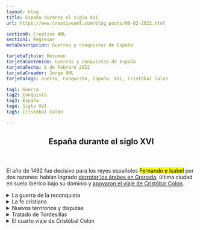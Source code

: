 ```yaml
---
layout: blog
title: España durante el siglo XVI
url: https://www.creativeaml.com/blog_posts/08-02-2022.html

section0: Creative AML
section1: Regresar
metaDescripcion: Guerras y conquistas de España

tarjetaTitulo: Resumen
tarjetaContenido: Guerras y conquistas de España
tarjetaFecha: 8 de Febrero 2022
tarjetaCreador: Jorge AML
tarjetaTags: Guerra, Conquista, España, XVI, Cristóbal Colón

tag1: Guerra
tag2: Conquista
tag3: España
tag4: Siglo XVI
tag5: Cristóbal Colón

---
```

<article>
	<header><h1>España durante el siglo XVI</h1></header>
	<section class="intro">
	<p>El año de 1492 fue decisivo para los reyes españoles <mark>Fernando e Isabel</mark> por dos razones: habían logrado <u>derrotar los 	árabes en Granada</u>, última ciudad en suelo ibérico bajo su dominio y <u>apoyaron el viaje de Cristóbal Colón</u>.</p>
	</section>
	<section class="details-1">
	<details>
	<summary>La guerra de la reconquista</summary>
	<p>Una guerra que había durado siete siglos; <mark>Cruzada lanzada por los cristianos en la península Ibérica para expulsar a los musulmanes. Terminó con la toma de Granada en 1492, poco después el nuevo Mundo ofreció un relevo</mark>. La presencia de los árabes en <u>territorio español, Sicilia y parte de Italia</u> había dejado huellas en la sociedad Europea. Una serie de conocimientos filosóficos, <u>cartográficos, médicos. agrícolas y en la cultura en general habían enriquecido a ciertos sectores sociales europeos eruditos</u>. A través de las traducciones de los árabes se conocían las obras <mark>clásicas de Aristteles, euclides y Ptolomeo</mark>.</p>
	</details>
	</section>
	<section class="details-2">
	<details>
	<summary>La fe cristiana</summary>
	<p>En la mentalidad española del siglo XVI estaban vivos los <u>ideales de caballería</u>, por ello la <mark>participación en guerras que les significarían riquezas y gloria</mark>. Esa mentalidad se completaba con la <u>obligación moral</u> de todo español de <u>defender y difundir la fe cristiana</u>.</p>
	<p>Durante la reconquista, esos ideales se ajustaron a su lucha contra <mark>los musulmanes; eran infieles</mark> a quienes debían expulsar de su suelo. <mark>El éxito de la reconquista</mark> permitió que los <u>reyes católicos</u> finalmente decidieran <mark>apoyar</mark> el proyecto de Cristóbal Colón.</p>
	</details>
	<details>
	<summary>Nuevos territorios y disputas</summary>
	<p>La noticia del viaje de Cristóbal Colón siguiendo una <u>ruta al occidente a partir de las islas Canarias</u>, de su arribo a tierras hasta entonces no conocidas, pobladas y con riquezas <mark>potencialmente explotables para España</mark> provocó diversas reacciones en el resto de Europa.</p>
	<p><mark>Portugal alegó derechos exclusivos de navegación  en el Atlántico</mark>. Inglaterra envió rápidamente expediciones de exploración y comercio.</p>
	<p>Ante el surgimiento de disputas sobre los nuevos territorios, <mark>el Papa Alejandro VI emite en 1943 una Bula</mark> por medio de la cual, se <u>confirmaban los derechos de navegación</u> y descubrimientos para España y Portugal estableciendo una <mark>línea imaginaria</mark> de separación de <u>100 leguas al oeste y sur a partir de las islas Azores, Canariasy Cabo Verde en el Atlántico</u>.</p>
	<p>Este convenio <mark>no fue satisfactorio</mark> para ambos, por lo que <mark>prosiguen las negociaciones</mark> hasta la firma del Tratado de <mark>Tordesilla al año siguiente</mark>, por lo que se <u>corre la división estableciendo una línea de meridiano a 370 leguas de las islas de Cabo Verde</u>.</p>
	<p>Como resultado de esta demarcación, el futuro descubrimiento, conquista y colonización de <mark>Brasil</mark> quedó bajo la órbita de <mark>Portugal</mark>.</p>
	</details>
	<details>
	<summary>Tratado de Tordesillas</summary>
	<p>Fijó la <mark>línea de demarcación de polo a polo</mark> entre las tierras sometidas a Portugal y las conquistadas por España. Acuerdo que <mark>excluyó</mark> de los desubrimientos a Francia e Inglaterra.</p>
	</details>
	<details>
	<summary>El cuarto viaje de Cristóbal Colón</summary>
	<p>De los viajes de Colón, el cuarto es el que más significado tiene para Centroamérica. Al llegar a Santo Domingo se dirigiṕ a Cuba y desde allí siguió navegando hacia el suroeste</p>
	<p>Avistó tierra de la Guanajo, una de las islas de la Bahía en la costa Norte de Honduras. Navegando hacie el oeste se encontró con una canoa grande y bien construida, con un toldo en medio en el que se transportaban mercancías interesantes y desconocidas: textiles de algodón, granos de cacao, obsidiana, etc.</p>
	<p>Colón se había encontrado con navegantes mayas en la ruta de comercio que bordeaba la península de Yucatán. Siguió navegando hacia el oeste con mal tiempo hasta que dobló lo que él llamó el Cabo de Gracias a Dios.</p>
	<p>Entonces se dirigió al sur explorando las costas de lo que actualmente son Nicaragua, Costa Rica y Panamá. Cerca de donde hoy se enuentra el canal de Panamá encontró oro de aluvión, cultivos y pobladores que no se mostraron amistosos: a este lugar le llamó Veragua. De aquí, Colón regresó. Por no haber encontrado un paso que los llevara a Asia, este viaje fue un fracaso.</p>
	</details>
	</section>
</article>

